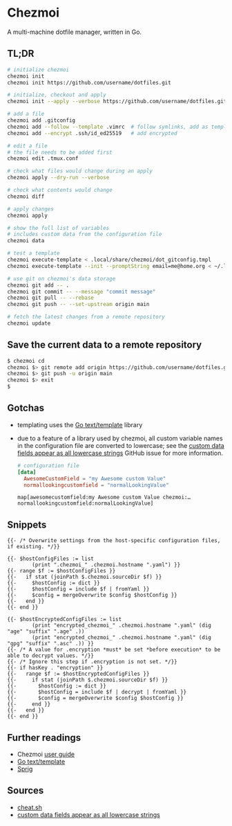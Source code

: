 # Chezmoi

A multi-machine dotfile manager, written in Go.

## TL;DR

```sh
# initialize chezmoi
chezmoi init
chezmoi init https://github.com/username/dotfiles.git

# initialize, checkout and apply
chezmoi init --apply --verbose https://github.com/username/dotfiles.git

# add a file
chezmoi add .gitconfig
chezmoi add --follow --template .vimrc  # follow symlinks, add as template
chezmoi add --encrypt .ssh/id_ed25519   # add encrypted

# edit a file
# the file needs to be added first
chezmoi edit .tmux.conf

# check what files would change during an apply
chezmoi apply --dry-run --verbose

# check what contents would change
chezmoi diff

# apply changes
chezmoi apply

# show the full list of variables
# includes custom data from the configuration file
chezmoi data

# test a template
chezmoi execute-template < .local/share/chezmoi/dot_gitconfig.tmpl
chezmoi execute-template --init --promptString email=me@home.org < ~/.local/share/chezmoi/.chezmoi.yaml.tmpl

# use git on chezmoi's data storage
chezmoi git add -- .
chezmoi git commit -- --message "commit message"
chezmoi git pull -- --rebase
chezmoi git push -- --set-upstream origin main

# fetch the latest changes from a remote repository
chezmoi update
```

## Save the current data to a remote repository

```sh
$ chezmoi cd
chezmoi $> git remote add origin https://github.com/username/dotfiles.git
chezmoi $> git push -u origin main
chezmoi $> exit
$
```

## Gotchas

- templating uses the [Go text/template] library
- due to a feature of a library used by chezmoi, all custom variable names in the configuration file are converted to lowercase; see the [custom data fields appear as all lowercase strings] GitHub issue for more information.

  ```toml
  # configuration file
  [data]
    AwesomeCustomField = "my Awesome custom Value"
    normallookingcustomfield = "normalLookingValue"
  ```

  ```plaintext
  map[awesomecustomfield:my Awesome custom Value chezmoi:… normallookingcustomfield:normalLookingValue]
  ```

## Snippets

```golang
{{- /* Overwrite settings from the host-specific configuration files, if existing. */}}

{{- $hostConfigFiles := list
        (print ".chezmoi_" .chezmoi.hostname ".yaml") }}
{{- range $f := $hostConfigFiles }}
{{-   if stat (joinPath $.chezmoi.sourceDir $f) }}
{{-     $hostConfig := dict }}
{{-     $hostConfig = include $f | fromYaml }}
{{-     $config = mergeOverwrite $config $hostConfig }}
{{-   end }}
{{- end }}

{{- $hostEncryptedConfigFiles := list
        (print "encrypted_chezmoi_" .chezmoi.hostname ".yaml" (dig "age" "suffix" ".age" .))
        (print "encrypted_chezmoi_" .chezmoi.hostname ".yaml" (dig "gpg" "suffix" ".asc" .)) }}
{{- /* A value for .encryption *must* be set *before execution* to be able to decrypt values. */}}
{{- /* Ignore this step if .encryption is not set. */}}
{{- if hasKey . "encryption" }}
{{-   range $f := $hostEncryptedConfigFiles }}
{{-     if stat (joinPath $.chezmoi.sourceDir $f) }}
{{-       $hostConfig := dict }}
{{-       $hostConfig = include $f | decrypt | fromYaml }}
{{-       $config = mergeOverwrite $config $hostConfig }}
{{-     end }}
{{-   end }}
{{- end }}
```

## Further readings

- Chezmoi [user guide]
- [Go text/template]
- [Sprig]

[user guide]: https://www.chezmoi.io/user-guide/setup/

[go text/template]: https://pkg.go.dev/text/template
[sprig]: https://masterminds.github.io/sprig/

## Sources

- [cheat.sh]
- [custom data fields appear as all lowercase strings]

[cheat.sh]: https://cheat.sh/chezmoi
[custom data fields appear as all lowercase strings]: https://github.com/twpayne/chezmoi/issues/463
